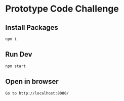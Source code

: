# Prototype Code Challenge

## Install Packages
`npm i`

## Run Dev
`npm start`

## Open in browser
`Go to http://localhost:8080/`
